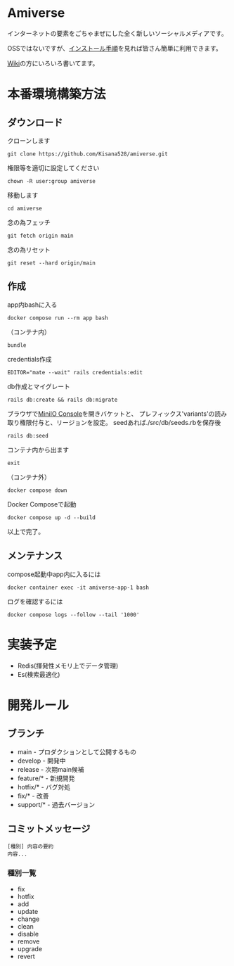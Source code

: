 # Amiverse

インターネットの要素をごちゃまぜにした全く新しいソーシャルメディアです。

OSSではないですが、[インストール手順](https://github.com/Kisana528/amiverse/wiki/Install)を見れば皆さん簡単に利用できます。

[Wiki](https://github.com/Kisana528/amiverse/wiki)の方にいろいろ書いてます。







# 本番環境構築方法

## ダウンロード
クローンします
```
git clone https://github.com/Kisana528/amiverse.git
```
権限等を適切に設定してください
```
chown -R user:group amiverse
```
移動します
```
cd amiverse
```
念の為フェッチ
```
git fetch origin main
```
念の為リセット
```
git reset --hard origin/main
```

## 作成
app内bashに入る
```
docker compose run --rm app bash
```
（コンテナ内）
```
bundle
```
credentials作成
```
EDITOR="mate --wait" rails credentials:edit
```
db作成とマイグレート
```
rails db:create && rails db:migrate
```
ブラウザで[MiniIO Console](http://localhost:9001/)を開きバケットと、
プレフィックス'variants'の読み取り権限付与と、リージョンを設定。
seedあれば./src/db/seeds.rbを保存後
```
rails db:seed
```
コンテナ内から出ます
```
exit
```
（コンテナ外）
```
docker compose down
```
Docker Composeで起動
```
docker compose up -d --build
```
以上で完了。

## メンテナンス
compose起動中app内に入るには
```
docker container exec -it amiverse-app-1 bash
```
ログを確認するには  
```
docker compose logs --follow --tail '1000'
```












# 実装予定
- Redis(揮発性メモリ上でデータ管理)
- Es(検索最適化)

# 開発ルール
## ブランチ
- main - プロダクションとして公開するもの
- develop - 開発中
- release - 次期main候補
- feature/* - 新規開発
- hotfix/* - バグ対処
- fix/* - 改善
- support/* - 過去バージョン
## コミットメッセージ
```
[種別] 内容の要約
内容...
```
### 種別一覧
- fix
- hotfix
- add
- update
- change
- clean
- disable
- remove
- upgrade
- revert
